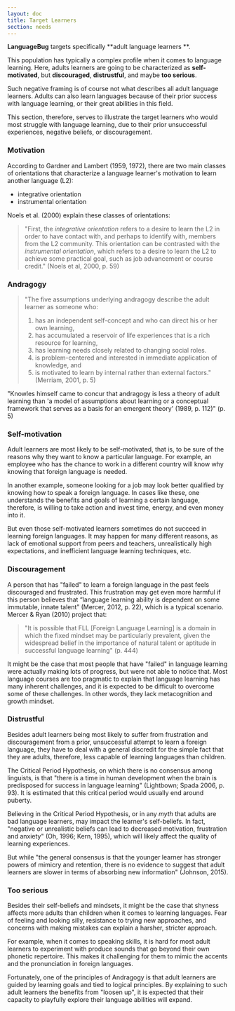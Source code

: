 ```yaml
---
layout: doc
title: Target Learners
section: needs
---
```


**LanguageBug** targets specifically **adult language learners **. 

This population has typically a complex profile when it comes to language learning. Here, adults learners are going to be characterized as **self-motivated**, but **discouraged**, **distrustful**, and maybe **too serious**.

Such negative framing is of course not what describes all adult language learners. Adults can also learn languages because of their prior success with language learning, or their great abilities in this field.

This section, therefore, serves to illustrate the target learners who would most struggle with language learning, due to their prior unsuccessful experiences, negative beliefs, or discouragement.

### Motivation

According to Gardner and Lambert (1959, 1972), there are two main classes of orientations that characterize a language learner's motivation to learn another language (L2):

* integrative orientation
* instrumental orientation

Noels et al. (2000) explain these classes of orientations:

> "First, the *integrative orientation* refers to a desire to learn the L2 in order to have contact with, and perhaps to identify with, members from the L2 community. This orientation can be contrasted with the *instrumental orientation*, which refers to a desire to learn the L2 to achieve some practical goal, such as job advancement or course credit." (Noels et al, 2000, p. 59)

### Andragogy

> "The five assumptions underlying andragogy describe the adult learner as someone who:
> 1. has an independent self-concept and who can direct his or her own learning, 
> 2. has accumulated a reservoir of life experiences that is a rich resource for learning,
> 3. has learning needs closely related to changing social roles.
> 4. is problem-centered and interested in immediate application of knowledge, and 
> 5. is motivated to learn by internal rather than external factors." (Merriam, 2001, p. 5)

"Knowles himself came to concur that andragogy is less a theory of adult learning than 'a model of assumptions about learning or a conceptual framework that serves as a basis for an emergent theory' (1989, p. 112)" (p. 5)

### Self-motivation

Adult learners are most likely to be self-motivated, that is, to be sure of the reasons why they want to know a particular language. For example, an employee who has the chance to work in a different country will know why knowing that foreign language is needed. 

In another example, someone looking for a job may look better qualified by knowing how to speak a foreign language. In cases like these, one understands the benefits and goals of learning a certain language, therefore, is willing to take action and invest time, energy, and even money into it.

But even those self-motivated learners sometimes do not succeed in learning foreign languages. It may happen for many different reasons, as lack of emotional support from peers and teachers, unrealistically high expectations, and inefficient language learning techniques, etc.

### Discouragement

A person that has "failed" to learn a foreign language in the past feels discouraged and frustrated. This frustration may get even more harmful if this person believes that “language learning ability is dependent on some immutable, innate talent” (Mercer, 2012, p. 22), which is a typical scenario. Mercer & Ryan (2010) project that: 

> "It is possible that FLL [Foreign Language Learning] is a domain in which the fixed mindset may be particularly prevalent, given the widespread belief in the importance of natural talent or aptitude in successful language learning" (p. 444)

It might be the case that most people that have "failed" in language learning were actually making lots of progress, but were not able to notice that. Most language courses are too pragmatic to explain that language learning has many inherent challenges, and it is expected to be difficult to overcome some of these challenges. In other words, they lack metacognition and growth mindset.

### Distrustful

Besides adult learners being most likely to suffer from frustration and discouragement from a prior, unsuccessful attempt to learn a foreign language, they have to deal with a general discredit for the simple fact that they are adults, therefore, less capable of learning languages than children.

The Critical Period Hypothesis, on which there is no consensus among linguists, is that "there is a time in human development when the brain is predisposed for success in language learning" (Lightbown; Spada 2006, p. 93). It is estimated that this critical period would usually end around puberty.

Believing in the Critical Period Hypothesis, or in any *myth* that adults are bad language learners, may impact the learner's self-beliefs. In fact, "negative or unrealistic beliefs can lead to decreased motivation, frustration and anxiety" (Oh, 1996; Kern, 1995), which will likely affect the quality of learning experiences.

But while "the general consensus is that the younger learner has stronger powers of mimicry and retention, there is no evidence to suggest that adult learners are slower in terms of absorbing new information" (Johnson, 2015). 

### Too serious

Besides their self-beliefs and mindsets, it might be the case that shyness affects more adults than children when it comes to learning languages. Fear of feeling and looking silly, resistance to trying new approaches, and concerns with making mistakes can explain a harsher, stricter approach.

For example, when it comes to speaking skills, it is hard for most adult learners to experiment with produce sounds that go beyond their own phonetic repertoire. This makes it challenging for them to mimic the accents and the pronunciation in foreign languages.

Fortunately, one of the principles of Andragogy is that adult learners are guided by learning goals and tied to logical principles. By explaining to such adult learners the benefits from "loosen up", it is expected that their capacity to playfully explore their language abilities will expand.